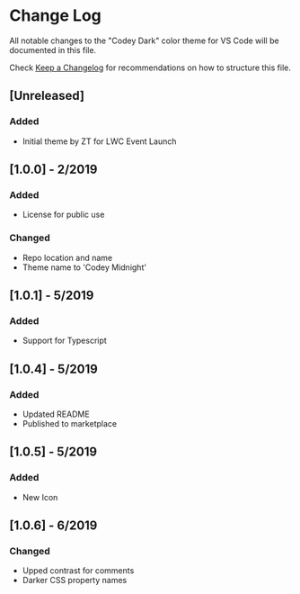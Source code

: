 # Change Log

All notable changes to the "Codey Dark" color theme for VS Code will be documented in this file.

Check [Keep a Changelog](http://keepachangelog.com/) for recommendations on how to structure this file.

## [Unreleased]

### Added

-   Initial theme by ZT for LWC Event Launch

## [1.0.0] - 2/2019

### Added

-   License for public use

### Changed

-   Repo location and name
-   Theme name to 'Codey Midnight'

## [1.0.1] - 5/2019

### Added

-   Support for Typescript

## [1.0.4] - 5/2019

### Added

-   Updated README
-   Published to marketplace

## [1.0.5] - 5/2019

### Added

-   New Icon

## [1.0.6] - 6/2019

### Changed

-   Upped contrast for comments
-   Darker CSS property names
